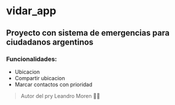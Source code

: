# vidar_app

## Proyecto con sistema de emergencias para ciudadanos argentinos

### Funcionalidades:
- Ubicacion
- Compartir ubicacion
- Marcar contactos con prioridad


> Autor del pry Leandro Moren :man_office_worker:
